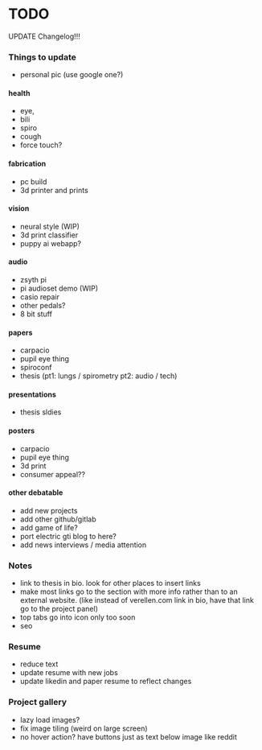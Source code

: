 # TODO

UPDATE Changelog!!!

### Things to update
* personal pic (use google one?)


#### health
* eye, 
* bili
* spiro
* cough
* force touch?

#### fabrication
* pc build
* 3d printer and prints



#### vision
* neural style (WIP)
* 3d print classifier
* puppy ai webapp?

#### audio
* zsyth pi
* pi audioset demo (WIP)
* casio repair
* other pedals?
* 8 bit stuff

#### papers
* carpacio
* pupil eye thing
* spiroconf
* thesis (pt1: lungs / spirometry pt2: audio / tech) 

#### presentations
* thesis sldies

#### posters
* carpacio
* pupil eye thing
* 3d print
* consumer appeal??

#### other debatable
* add new projects
* add other github/gitlab
* add game of life?
* port electric gti blog to here?
* add news interviews / media attention


### Notes
* link to thesis in bio. look for other places to insert links
* make most links go to the section with more info rather than to an external website. (like instead of verellen.com link in bio, have that link go to the project panel)
* top tabs go into icon only too soon
* seo

### Resume
* reduce text
* update resume with new jobs
* update likedin and paper resume to reflect changes

### Project gallery 
* lazy load images?
* fix image tiling (weird on large screen)
* no hover action? have buttons just as text below image like reddit

